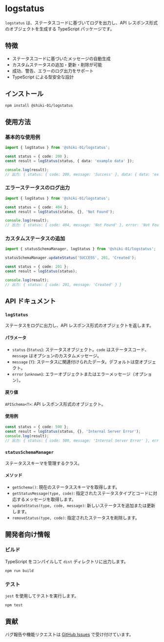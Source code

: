 # logstatus

`logstatus` は、ステータスコードに基づいてログを出力し、API レスポンス形式のオブジェクトを生成する TypeScript パッケージです。

## 特徴

- ステータスコードに基づいたメッセージの自動生成
- カスタムステータスの追加・更新・削除が可能
- 成功、警告、エラーのログ出力をサポート
- TypeScript による型安全な設計

## インストール

```bash
npm install @shiki-01/logstatus
```

## 使用方法

### 基本的な使用例

```typescript
import { logStatus } from '@shiki-01/logstatus';

const status = { code: 200 };
const result = logStatus(status, { data: 'example data' });

console.log(result);
// 出力: { status: { code: 200, message: 'Success' }, data: { data: 'example data' } }
```

### エラーステータスのログ出力

```typescript
import { logStatus } from '@shiki-01/logstatus';

const status = { code: 404 };
const result = logStatus(status, {}, 'Not Found');

console.log(result);
// 出力: { status: { code: 404, message: 'Not Found' }, error: 'Not Found' }
```

### カスタムステータスの追加

```typescript
import { statusSchemaManager, logStatus } from '@shiki-01/logstatus';

statusSchemaManager.updateStatus('SUCCESS', 201, 'Created');

const status = { code: 201 };
const result = logStatus(status);

console.log(result);
// 出力: { status: { code: 201, message: 'Created' } }
```

## API ドキュメント

### `logStatus`

ステータスをログに出力し、API レスポンス形式のオブジェクトを返します。

#### パラメータ

- `status` (`Status`): ステータスオブジェクト。`code` はステータスコード、`message` はオプションのカスタムメッセージ。
- `message` (`T`): ステータスに関連付けられたデータ。デフォルトは空オブジェクト。
- `error` (`unknown`): エラーオブジェクトまたはエラーメッセージ（オプション）。

#### 戻り値

`APISchema<T>`: API レスポンス形式のオブジェクト。

#### 使用例

```typescript
const status = { code: 500 };
const result = logStatus(status, {}, 'Internal Server Error');
console.log(result);
// 出力: { status: { code: 500, message: 'Internal Server Error' }, error: 'Internal Server Error' }
```

### `statusSchemaManager`

ステータススキーマを管理するクラス。

#### メソッド

- `getSchema()`: 現在のステータススキーマを取得します。
- `getStatusMessage(type, code)`: 指定されたステータスタイプとコードに対応するメッセージを取得します。
- `updateStatus(type, code, message)`: 新しいステータスを追加または更新します。
- `removeStatus(type, code)`: 指定されたステータスを削除します。

## 開発者向け情報

### ビルド

TypeScript をコンパイルして `dist` ディレクトリに出力します。

```bash
npm run build
```

### テスト

`jest` を使用してテストを実行します。

```bash
npm test
```

## 貢献

バグ報告や機能リクエストは [GitHub Issues](https://github.com/shiki-01/logStatus/issues) で受け付けています。
